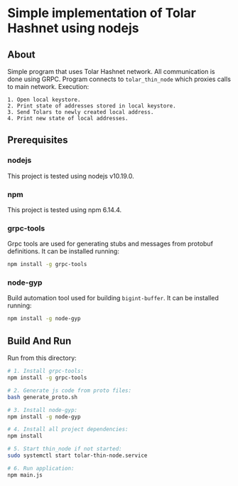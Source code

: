 # Simple implementation of Tolar Hashnet using nodejs

## About
Simple program that uses Tolar Hashnet network. All communication is done using GRPC.
Program connects to `tolar_thin_node` which proxies calls to main network.
Execution:
```
1. Open local keystore.
2. Print state of addresses stored in local keystore.
3. Send Tolars to newly created local address.
4. Print new state of local addresses.
```

## Prerequisites
### nodejs
This project is tested using nodejs v10.19.0.
### npm
This project is tested using npm 6.14.4.
### grpc-tools
Grpc tools are used for generating stubs and messages from protobuf definitions. It can be installed running:
```sh
npm install -g grpc-tools
```
### node-gyp
Build automation tool used for building `bigint-buffer`. It can be installed running:
```sh
npm install -g node-gyp
```

## Build And Run
Run from this directory:
```sh
# 1. Install grpc-tools:
npm install -g grpc-tools

# 2. Generate js code from proto files:
bash generate_proto.sh

# 3. Install node-gyp:
npm install -g node-gyp

# 4. Install all project dependencies:
npm install

# 5. Start thin_node if not started:
sudo systemctl start tolar-thin-node.service

# 6. Run application:
npm main.js
```

